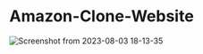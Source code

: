 # Amazon-Clone-Website

![Screenshot from 2023-08-03 18-13-35](https://github.com/Nithya113/Amazon-Clone-Website/assets/104290319/6d2cce2d-d0c7-4a41-bb6f-0fb2a5bdb2bd)
